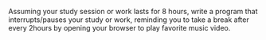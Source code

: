 Assuming your study session or work
lasts for 8 hours, write a program that interrupts/pauses
your study or work, reminding you to take a
break after every 2hours by opening your browser to play favorite music video.
